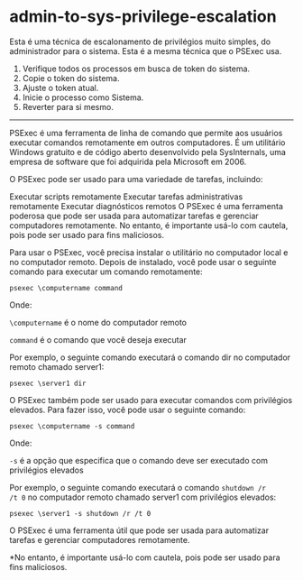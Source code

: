 # admin-to-sys-privilege-escalation
Esta é uma técnica de escalonamento de privilégios muito simples, do administrador para o sistema. Esta é a mesma técnica que o PSExec usa.

1) Verifique todos os processos em busca de token do sistema.<br>
2) Copie o token do sistema.<br>
3) Ajuste o token atual.<br>
4) Inicie o processo como Sistema.<br>
5) Reverter para si mesmo.<br>
_________________________________________
PSExec é uma ferramenta de linha de comando que permite aos usuários executar comandos remotamente em outros computadores. É um utilitário Windows gratuito e de código aberto desenvolvido pela SysInternals, uma empresa de software que foi adquirida pela Microsoft em 2006.

O PSExec pode ser usado para uma variedade de tarefas, incluindo:

Executar scripts remotamente
Executar tarefas administrativas remotamente
Executar diagnósticos remotos
O PSExec é uma ferramenta poderosa que pode ser usada para automatizar tarefas e gerenciar computadores remotamente.
No entanto, é importante usá-lo com cautela, pois pode ser usado para fins maliciosos.

Para usar o PSExec, você precisa instalar o utilitário no computador local e no computador remoto. Depois de instalado, você pode usar o seguinte comando para executar um comando remotamente:

  <code>psexec \\computername command</code>

Onde:

<code>\\computername</code> é o nome do computador remoto

<code>command</code> é o comando que você deseja executar

Por exemplo, o seguinte comando executará o comando dir no computador remoto chamado server1:

<code>psexec \\server1 dir</code>

O PSExec também pode ser usado para executar comandos com privilégios elevados. Para fazer isso, você pode usar o seguinte comando:

<code>psexec \\computername -s command</code>

Onde:

<code>-s</code> é a opção que especifica que o comando deve ser executado com privilégios elevados

Por exemplo, o seguinte comando executará o comando <code>shutdown /r /t 0</code> no computador remoto chamado server1 com privilégios elevados:

<code>psexec \\server1 -s shutdown /r /t 0</code>

O PSExec é uma ferramenta útil que pode ser usada para automatizar tarefas e gerenciar computadores remotamente.

*No entanto, é importante usá-lo com cautela, pois pode ser usado para fins maliciosos.
